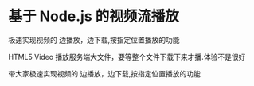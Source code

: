 # 基于 Node.js 的视频流播放

极速实现视频的 边播放，边下载,按指定位置播放的功能

HTML5 Video 播放服务端大文件，要等整个文件下载下来才播.体验不是很好

带大家极速实现视频的 边播放，边下载,按指定位置播放的功能
